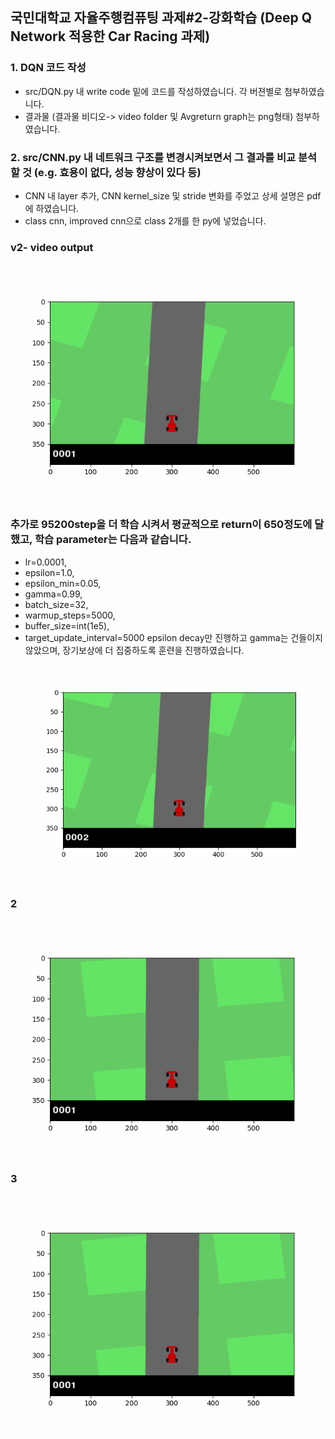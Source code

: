 ## 국민대학교 자율주행컴퓨팅 과제#2-강화학습 (Deep Q Network 적용한 Car Racing 과제)

### 1. DQN 코드 작성
 - src/DQN.py 내 write code 밑에 코드를 작성하였습니다. 각 버젼별로 첨부하였습니다.
 - 결과물 (결과물 비디오-> video folder 및 Avgreturn graph는 png형태) 첨부하였습니다.   

### 2. src/CNN.py 내 네트워크 구조를 변경시켜보면서 그 결과를 비교 분석 할 것 (e.g. 효용이 없다, 성능 향상이 있다 등)
 - CNN 내 layer 추가, CNN kernel_size 및 stride 변화를 주었고 상세 설명은 pdf에 하였습니다.
 - class cnn, improved cnn으로 class 2개를 한 py에 넣었습니다. 
   
### v2- video output
![Video](https://github.com/kimmyeongjune/reinforcement_learning-HW2/blob/master/v2_video/car_racing_v2_30%2C000_first.gif?raw=true)

### 추가로 95200step을 더 학습 시켜서 평균적으로 return이 650정도에 달했고, 학습 parameter는 다음과 같습니다.
 - lr=0.0001,
 - epsilon=1.0,
 - epsilon_min=0.05,
 - gamma=0.99,
 - batch_size=32,
 - warmup_steps=5000,
 - buffer_size=int(1e5),
 - target_update_interval=5000
 epsilon decay만 진행하고 gamma는 건들이지 않았으며, 장기보상에 더 집중하도록 훈련을 진행하였습니다.
![추가학습 video3](https://github.com/kimmyeongjune/reinforcement_learning-HW2/blob/master/car_racing_result_v2_95200%2B_third.gif)
### 2
![추가학습 video](https://github.com/kimmyeongjune/reinforcement_learning-HW2/blob/master/car_racing_result_v2_95200%2B.gif)
### 3
![추가학습 video2](https://github.com/kimmyeongjune/reinforcement_learning-HW2/blob/master/car_racing_result_v2_95200%2B_second.gif)
